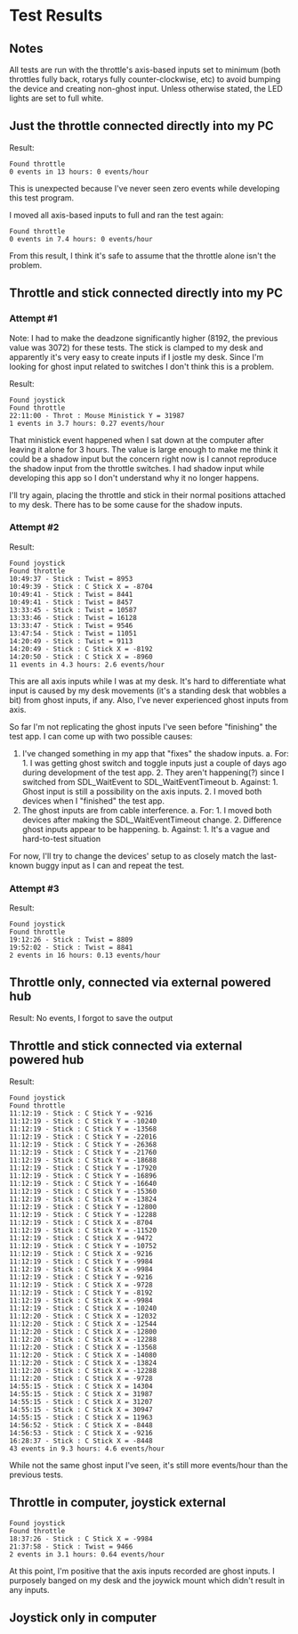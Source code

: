 # Test Results

## Notes
All tests are run with the throttle's axis-based inputs set to minimum (both throttles fully back, rotarys fully counter-clockwise, etc) to avoid bumping the device and creating non-ghost input. Unless otherwise stated, the LED lights are set to full white.

## Just the throttle connected directly into my PC

Result:
```
Found throttle
0 events in 13 hours: 0 events/hour
```

This is unexpected because I've never seen zero events while developing this test program.

I moved all axis-based inputs to full and ran the test again:
```
Found throttle
0 events in 7.4 hours: 0 events/hour
```

From this result, I think it's safe to assume that the throttle alone isn't the problem.

## Throttle and stick connected directly into my PC

### Attempt #1

Note: I had to make the deadzone significantly higher (8192, the previous value was 3072) for these tests.  The stick is clamped to my desk and apparently it's very easy to create inputs if I jostle my desk.  Since I'm looking for ghost input related to switches I don't think this is a problem.

Result:
```
Found joystick
Found throttle
22:11:00 - Throt : Mouse Ministick Y = 31987
1 events in 3.7 hours: 0.27 events/hour
```

That ministick event happened when I sat down at the computer after leaving it alone for 3 hours.  The value is large enough to make me think it could be a shadow input but the concern right now is I cannot reproduce the shadow input from the throttle switches.  I had shadow input while developing this app so I don't understand why it no longer happens.  

I'll try again, placing the throttle and stick in their normal positions attached to my desk.  There has to be some cause for the shadow inputs.

### Attempt #2

Result:
```
Found joystick
Found throttle
10:49:37 - Stick : Twist = 8953
10:49:39 - Stick : C Stick X = -8704
10:49:41 - Stick : Twist = 8441
10:49:41 - Stick : Twist = 8457
13:33:45 - Stick : Twist = 10587
13:33:46 - Stick : Twist = 16128
13:33:47 - Stick : Twist = 9546
13:47:54 - Stick : Twist = 11051
14:20:49 - Stick : Twist = 9113
14:20:49 - Stick : C Stick X = -8192
14:20:50 - Stick : C Stick X = -8960
11 events in 4.3 hours: 2.6 events/hour
```

This are all axis inputs while I was at my desk.  It's hard to differentiate what input is caused by my desk movements (it's a standing desk that wobbles a bit) from ghost inputs, if any.  Also, I've never experienced ghost inputs from axis.

So far I'm not replicating the ghost inputs I've seen before "finishing" the test app.  I can come up with two possible causes:

1. I've changed something in my app that "fixes" the shadow inputs.
    a. For:
        1. I was getting ghost switch and toggle inputs just a couple of days ago during development of the test app.
        2. They aren't happening(?) since I switched from SDL_WaitEvent to SDL_WaitEventTimeout
    b. Against:
        1. Ghost input is still a possibility on the axis inputs. 
        2. I moved both devices when I "finished" the test app.
2. The ghost inputs are from cable interference.
    a. For:
        1. I moved both devices after making the SDL_WaitEventTimeout change.
        2. Difference ghost inputs appear to be happening.
    b. Against:
        1. It's a vague and hard-to-test situation

For now, I'll try to change the devices' setup to as closely match the last-known buggy input as I can and repeat the test.

### Attempt #3

Result:
```
Found joystick
Found throttle
19:12:26 - Stick : Twist = 8809
19:52:02 - Stick : Twist = 8841
2 events in 16 hours: 0.13 events/hour
```

## Throttle only, connected via external powered hub

Result: No events, I forgot to save the output

## Throttle and stick connected via external powered hub

Result:
```
Found joystick
Found throttle
11:12:19 - Stick : C Stick Y = -9216
11:12:19 - Stick : C Stick Y = -10240
11:12:19 - Stick : C Stick Y = -13568
11:12:19 - Stick : C Stick Y = -22016
11:12:19 - Stick : C Stick Y = -26368
11:12:19 - Stick : C Stick Y = -21760
11:12:19 - Stick : C Stick Y = -18688
11:12:19 - Stick : C Stick Y = -17920
11:12:19 - Stick : C Stick Y = -16896
11:12:19 - Stick : C Stick Y = -16640
11:12:19 - Stick : C Stick Y = -15360
11:12:19 - Stick : C Stick Y = -13824
11:12:19 - Stick : C Stick Y = -12800
11:12:19 - Stick : C Stick Y = -12288
11:12:19 - Stick : C Stick X = -8704
11:12:19 - Stick : C Stick Y = -11520
11:12:19 - Stick : C Stick X = -9472
11:12:19 - Stick : C Stick Y = -10752
11:12:19 - Stick : C Stick X = -9216
11:12:19 - Stick : C Stick Y = -9984
11:12:19 - Stick : C Stick X = -9984
11:12:19 - Stick : C Stick Y = -9216
11:12:19 - Stick : C Stick X = -9728
11:12:19 - Stick : C Stick Y = -8192
11:12:19 - Stick : C Stick X = -9984
11:12:19 - Stick : C Stick X = -10240
11:12:20 - Stick : C Stick X = -12032
11:12:20 - Stick : C Stick X = -12544
11:12:20 - Stick : C Stick X = -12800
11:12:20 - Stick : C Stick X = -12288
11:12:20 - Stick : C Stick X = -13568
11:12:20 - Stick : C Stick X = -14080
11:12:20 - Stick : C Stick X = -13824
11:12:20 - Stick : C Stick X = -12288
11:12:20 - Stick : C Stick X = -9728
14:55:15 - Stick : C Stick X = 14304
14:55:15 - Stick : C Stick X = 31987
14:55:15 - Stick : C Stick X = 31207
14:55:15 - Stick : C Stick X = 30947
14:55:15 - Stick : C Stick X = 11963
14:56:52 - Stick : C Stick X = -8448
14:56:53 - Stick : C Stick X = -9216
16:28:37 - Stick : C Stick X = -8448
43 events in 9.3 hours: 4.6 events/hour
```

While not the same ghost input I've seen, it's still more events/hour than the previous tests.

## Throttle in computer, joystick external

```
Found joystick
Found throttle
18:37:26 - Stick : C Stick X = -9984
21:37:58 - Stick : Twist = 9466
2 events in 3.1 hours: 0.64 events/hour
```

At this point, I'm positive that the axis inputs recorded are ghost inputs.  I purposely banged on my desk and the joywick mount which didn't result in any inputs.

## Joystick only in computer

